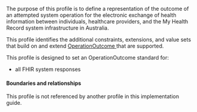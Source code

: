 The purpose of this profile is to define a representation of the outcome of an attempted system operation for the electronic exchange of health information between individuals, healthcare providers, and the My Health Record system infrastructure in Australia.

This profile identifies the additional constraints, extensions, and value sets that build on and extend [OperationOutcome ](http://hl7.org/fhir/R4/operationoutcome.html) that are supported. 

This profile is designed to set an OperationOutcome standard for:
* all FHIR system responses 

#### Boundaries and relationships
This profile is not referenced by another profile in this implementation guide.  

